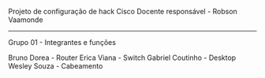 Projeto de configuração de hack Cisco
Docente responsável - Robson Vaamonde

---

  Grupo 01 - Integrantes e funções

  Bruno Dorea - Router
  Erica Viana - Switch
  Gabriel Coutinho - Desktop
  Wesley Souza - Cabeamento

